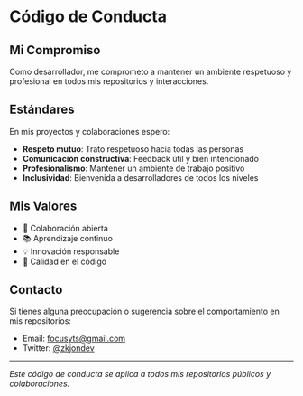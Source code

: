 # Código de Conducta

## Mi Compromiso

Como desarrollador, me comprometo a mantener un ambiente respetuoso y profesional en todos mis repositorios y interacciones.

## Estándares

En mis proyectos y colaboraciones espero:

* **Respeto mutuo**: Trato respetuoso hacia todas las personas
* **Comunicación constructiva**: Feedback útil y bien intencionado
* **Profesionalismo**: Mantener un ambiente de trabajo positivo
* **Inclusividad**: Bienvenida a desarrolladores de todos los niveles

## Mis Valores

- 🤝 Colaboración abierta
- 📚 Aprendizaje continuo
- 💡 Innovación responsable
- 🌟 Calidad en el código

## Contacto

Si tienes alguna preocupación o sugerencia sobre el comportamiento en mis repositorios:
- Email: focusyts@gmail.com
- Twitter: [@zkjondev](https://twitter.com/zkjondev)

---

*Este código de conducta se aplica a todos mis repositorios públicos y colaboraciones.*